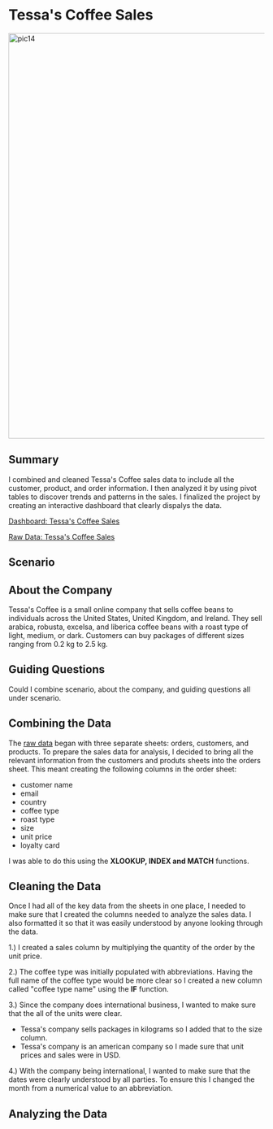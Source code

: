 # Tessa's Coffee Sales

<img width="798" alt="pic14" src="https://github.com/edbeato/coffee_sales/assets/163080154/7edf519d-7423-448f-ae63-ba38be4d6239">

## Summary

I combined and cleaned Tessa's Coffee sales data to include all the customer, product, and order information. I then analyzed it by using pivot tables to discover trends and patterns in the sales. I finalized the project by creating an interactive dashboard that clearly dispalys the data.

[Dashboard: Tessa's Coffee Sales](https://github.com/edbeato/tessas_coffee_sales/blob/829372fc740886c620f642fe6389b69dbd0bb2e1/Sales%20Dashboard.xlsx)

[Raw Data: Tessa's Coffee Sales](https://github.com/edbeato/tessas_coffee_sales/blob/19b894fc9a04b08e9de3c76cdb73fda7918a7351/Raw%20Data.xlsx)

## Scenario

## About the Company

Tessa's Coffee is a small online company that sells coffee beans to individuals across the United States, United Kingdom, and Ireland. They sell arabica, robusta, excelsa, and liberica coffee beans with a roast type of light, medium, or dark. Customers can buy packages of different sizes ranging from 0.2 kg to 2.5 kg. 

## Guiding Questions 

Could I combine scenario, about the company, and guiding questions all under scenario.

## Combining the Data

The [raw data](https://github.com/edbeato/tessas_coffee_sales/blob/19b894fc9a04b08e9de3c76cdb73fda7918a7351/Raw%20Data.xlsx) began with three separate sheets: orders, customers, and products. To prepare the sales data for analysis, I decided to bring all the relevant information from the customers and produts sheets into the orders sheet. This meant creating the following columns in the order sheet:

- customer name
- email
- country
- coffee type
- roast type
- size
- unit price
- loyalty card

I was able to do this using the **XLOOKUP, INDEX and MATCH** functions.

## Cleaning the Data

Once I had all of the key data from the sheets in one place, I needed to make sure that I created the columns needed to analyze the sales data. I also formatted it so that it was easily understood by anyone looking through the data. 

1.) I created a sales column by multiplying the quantity of the order by the unit price. 

2.) The coffee type was initially populated with abbreviations. Having the full name of the coffee type would be more clear so I created a new column called "coffee type name" using the **IF** function.

3.) Since the company does international business, I wanted to make sure that the all of the units were clear.
- Tessa's company sells packages in kilograms so I added that to the size column.
- Tessa's company is an american company so I made sure that unit prices and sales were in USD.

4.) With the company being international, I wanted to make sure that the dates were clearly understood by all parties. To ensure this I changed the month from a numerical value to an abbreviation. 

## Analyzing the Data


